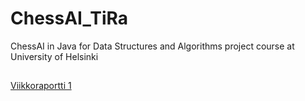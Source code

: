 # ChessAI_TiRa
ChessAI in Java for Data Structures and Algorithms project course at University of Helsinki

## 

[Viikkoraportti 1](https://github.com/antlammi/ChessAI_TiRa/blob/master/dokumentaatio/Viikkoraportti_1.md)
